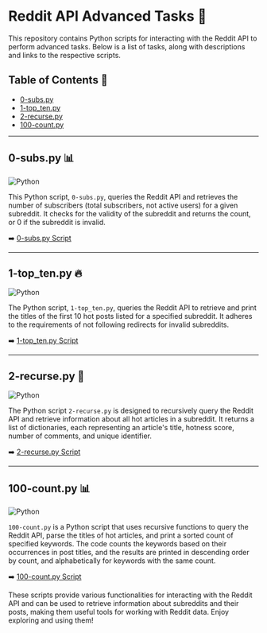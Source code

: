 # Reddit API Advanced Tasks :rocket:

This repository contains Python scripts for interacting with the Reddit API to perform advanced tasks. Below is a list of tasks, along with descriptions and links to the respective scripts.

## Table of Contents :bookmark_tabs:

- [0-subs.py](#0-subs.py)
- [1-top_ten.py](#1-top_ten.py)
- [2-recurse.py](#2-recurse.py)
- [100-count.py](#100-count.py)


---

## 0-subs.py :bar_chart:

![Python](https://img.shields.io/badge/Python-3.4%20%7C%203.8%20%7C%203.9-blue)

This Python script, `0-subs.py`, queries the Reddit API and retrieves the number of subscribers (total subscribers, not active users) for a given subreddit. It checks for the validity of the subreddit and returns the count, or 0 if the subreddit is invalid.

:arrow_right: [0-subs.py Script](0-subs.py)

---

## 1-top_ten.py :fire:

![Python](https://img.shields.io/badge/Python-3.4%20%7C%203.8%20%7C%203.9-blue)

The Python script, `1-top_ten.py`, queries the Reddit API to retrieve and print the titles of the first 10 hot posts listed for a specified subreddit. It adheres to the requirements of not following redirects for invalid subreddits.

:arrow_right: [1-top_ten.py Script](1-top_ten.py)

---


## 2-recurse.py :repeat:

![Python](https://img.shields.io/badge/Python-3.4%20%7C%203.8%20%7C%203.9-blue)

The Python script `2-recurse.py` is designed to recursively query the Reddit API and retrieve information about all hot articles in a subreddit. It returns a list of dictionaries, each representing an article's title, hotness score, number of comments, and unique identifier.

:arrow_right: [2-recurse.py Script](2-recurse.py)

---

## 100-count.py :bar_chart:

![Python](https://img.shields.io/badge/Python-3.4%20%7C%203.8%20%7C%203.9-blue)

`100-count.py` is a Python script that uses recursive functions to query the Reddit API, parse the titles of hot articles, and print a sorted count of specified keywords. The code counts the keywords based on their occurrences in post titles, and the results are printed in descending order by count, and alphabetically for keywords with the same count.

:arrow_right: [100-count.py Script](100-count.py)

These scripts provide various functionalities for interacting with the Reddit API and can be used to retrieve information about subreddits and their posts, making them useful tools for working with Reddit data. Enjoy exploring and using them!

